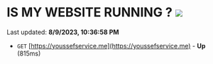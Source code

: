 # IS MY WEBSITE RUNNING ? [![](https://img.shields.io/static/v1?label=Sponsor&message=%E2%9D%A4&logo=GitHub&color=%23fe8e86)](https://github.com/sponsors/<username>)

Last updated: **8/9/2023, 10:36:58 PM**

- `GET` [https://youssefservice.me](https://youssefservice.me) - **Up** (815ms)
